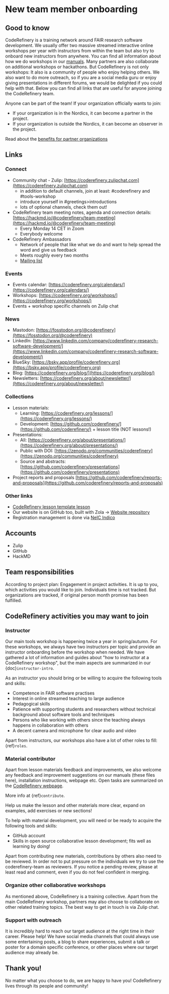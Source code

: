# New team member onboarding 

## Good to know

CodeRefinery is a training network around FAIR research software development. We usually offer two massive streamed interactive online workshops per year with instructors from within the team but also try to onboard new instructors from anywhere. You can find all information about how we do workshops in our [manuals](https://coderefinery.github.io/manuals). Many partners are also collaborate on additional workshops or hackathons. But CodeRefinery is not only workshops: It also is a community of people who enjoy helping others. We also want to do more outreach, so if you are a social media guru or enjoy giving presentations in different forums, we would be delighted if you could help with that. Below you can find all links that are useful for anyone joining the CodeRefinery team.

Anyone can be part of the team! If your organization officially wants to join:
- If your organization is in the Nordics, it can become a partner in the project. 
- If your organization is outside the Nordics, it can become an observer in the project. 

Read about the [benefits for partner organizations](https://github.com/coderefinery/reports-and-proposals/blob/main/phase-4-proposal/info_for_new_organizations.md)


## Links

### Connect

- Community chat - Zulip: [https://coderefinery.zulipchat.com](https://coderefinery.zulipchat.com)
    - in addition to default channels, join at least: #coderefinery and #tools-workshop
    - introduce yourself in #greetings>introductions
    - lots of optional channels, check them out!
- CodeRefinery team meeting notes, agenda and connection details: [https://hackmd.io/@coderefinery/team-meeting](https://hackmd.io/@coderefinery/team-meeting)
    - Every Monday 14 CET in Zoom
    - Everybody welcome
- CodeRefinery Ambassadors
    - Network of people that like what we do and want to help spread the word and give us feedback
    - Meets roughly every two months
    - [Mailing list](https://postit.csc.fi/sympa/subscribe/coderefinery-ambassadors/)

### Events

- Events calendar: [https://coderefinery.org/calendars/](https://coderefinery.org/calendars/)
- Workshops: [https://coderefinery.org/workshops/](https://coderefinery.org/workshops/)
- Events + workshop specific channels on Zulip chat

### News 

- Mastodon: [https://fosstodon.org/@coderefinery](https://fosstodon.org/@coderefinery)
- LinkedIn: [https://www.linkedin.com/company/coderefinery-research-software-development/](https://www.linkedin.com/company/coderefinery-research-software-development/)
- BlueSky: [https://bsky.app/profile/coderefinery.org](https://bsky.app/profile/coderefinery.org)
- Blog: [https://coderefinery.org/blog/](https://coderefinery.org/blog/)
- Newsletters: [https://coderefinery.org/about/newsletter/](https://coderefinery.org/about/newsletter/)

### Collections

- Lesson materials: 
    - Learning: [https://coderefinery.org/lessons/](https://coderefinery.org/lessons/)
    - Development: [https://github.com/coderefinery/](https://github.com/coderefinery/) + lesson title (NOT lessons!)
- Presentations: 
    - All: [https://coderefinery.org/about/presentations/](https://coderefinery.org/about/presentations/)
    - Public with DOI: [https://zenodo.org/communities/coderefinery](https://zenodo.org/communities/coderefinery)
    - Source and abstracts: [https://github.com/coderefinery/presentations](https://github.com/coderefinery/presentations)
- Project reports and proposals [https://github.com/coderefinery/reports-and-proposals](https://github.com/coderefinery/reports-and-proposals)

### Other links

- [CodeRefinery lesson template lesson](https://coderefinery.github.io/sphinx-lesson/)
- Our website is on GitHub too, built with Zola -> [Website repository](https://github.com/coderefinery/coderefinery.org)
- Registration management is done via [NeIC Indico](https://indico.neic.no)

## Accounts

- Zulip
- GitHub
- HackMD

## Team responsibilities

According to project plan: Engagement in project activities. 
It is up to you, which activities you would like to join. Individuals time is not tracked. But organizations are tracked, if original person month promise has been fulfilled. 

## CodeRefinery activities you may want to join

###  Instructor

Our main tools workshop is happening twice a year in spring/autumn. For these workshops, we always have two instructors per topic and provide an instructor onboarding before the workshop when needed. We have gathered a lot of information and guides about "how to instructor at a CodeRefinery workshop", but the main aspects are summarized in our {doc}`instructor-intro`.

As an instructor you should bring or be willing to acquire the following tools and skills: 

- Competence in FAIR software practises
- Interest in online streamed teaching to large audience
- Pedagogical skills
- Patience with supporting students and researchers without technical background about software tools and techniques
- Persons who like working with others since the teaching always happens in collaboration with others
- A decent camera and microphone for clear audio and video

Apart from instructors, our workshops also have a lot of other roles to fill: {ref}`roles`. 

### Material contributor

Apart from lesson materials feedback and improvements, we also welcome any feedback and improvement suggestions on our manuals (these files here), installation instructions, webpage etc. Open tasks are summarized on the [CodeRefinery webpage](https://coderefinery.org/tasks/).

More info at {ref}`contribute`. 

Help us make the lesson and other materials more clear, expand on examples, add exercises or new sections!

To help with material development, you will need or be ready to acquire the following tools and skills: 

- GitHub account
- Skills in open source collaborative lesson development; fits well as learning by doing!

Apart from contributing new materials, contributions by others also need to be reviewed. 
In order not to put pressure on the individuals we try to use the coderefinery-team as reviewers. 
If you notice a pending review, please at least read and comment, even if you do not feel confident in merging.  

### Organize other collaborative workshops

As mentioned above, CodeRefinery is a training collective. Apart from the main CodeRefinery workshop, partners may also choose to collaborate on other related training topics. The best way to get in touch is via Zulip chat. 

### Support with outreach

It is incredibly hard to reach our target audience at the right time in their career. Please help! 
We have social media channels that could always use some entertaining posts, a blog to share experiences, submit a talk or poster for a domain specific conference, or other places where our target audience may already be. 

## Thank you!

No matter what you choose to do, we are happy to have you!
CodeRefinery lives through its people and community!